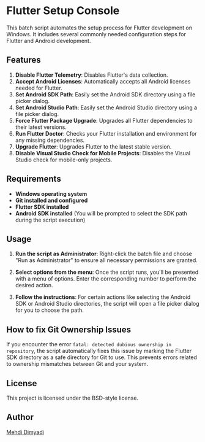 # Flutter Setup Console

This batch script automates the setup process for Flutter development on Windows. It includes several commonly needed configuration steps for Flutter and Android development. 

## Features

1. **Disable Flutter Telemetry**: Disables Flutter's data collection.
2. **Accept Android Licenses**: Automatically accepts all Android licenses needed for Flutter.
3. **Set Android SDK Path**: Easily set the Android SDK directory using a file picker dialog.
4. **Set Android Studio Path**: Easily set the Android Studio directory using a file picker dialog.
5. **Force Flutter Package Upgrade**: Upgrades all Flutter dependencies to their latest versions.
6. **Run Flutter Doctor**: Checks your Flutter installation and environment for any missing dependencies.
7. **Upgrade Flutter**: Upgrades Flutter to the latest stable version.
8. **Disable Visual Studio Check for Mobile Projects**: Disables the Visual Studio check for mobile-only projects.

## Requirements

- **Windows operating system**
- **Git installed and configured**
- **Flutter SDK installed**
- **Android SDK installed** (You will be prompted to select the SDK path during the script execution)

## Usage

1. **Run the script as Administrator**: 
   Right-click the batch file and choose "Run as Administrator" to ensure all necessary permissions are granted.
   
2. **Select options from the menu**:
   Once the script runs, you'll be presented with a menu of options. Enter the corresponding number to perform the desired action.

3. **Follow the instructions**:
   For certain actions like selecting the Android SDK or Android Studio directories, the script will open a file picker dialog for you to choose the path.

## How to fix Git Ownership Issues

If you encounter the error `fatal: detected dubious ownership in repository`, the script automatically fixes this issue by marking the Flutter SDK directory as a safe directory for Git to use. This prevents errors related to ownership mismatches between Git and your system.

## License

This project is licensed under the BSD-style license.

## Author

[Mehdi Dimyadi](https://github.com/mehdimyadi)
